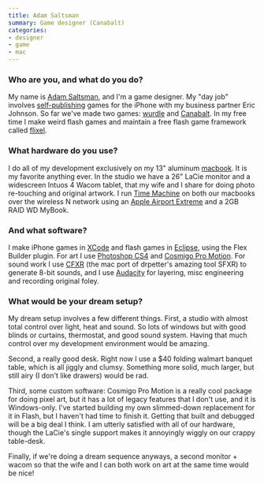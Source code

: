 ```yaml
---
title: Adam Saltsman
summary: Game designer (Canabalt)
categories:
- designer
- game
- mac
---
```


### Who are you, and what do you do?

My name is [Adam Saltsman](http://www.adamatomic.com/ "Adam's website."), and I'm a game designer. My "day job" involves [self-publishing](http://www.semisecretsoftware.com/ "Adam and Eric's game company site.") games for the iPhone with my business partner Eric Johnson. So far we've made two games: [wurdle][wurdle-ios] and [Canabalt][canabalt-ios]. In my free time I make weird flash games and maintain a free flash game framework called [flixel][].

### What hardware do you use?

I do all of my development exclusively on my 13" aluminum [macbook][]. It is my favorite anything ever. In the studio we have a 26" LaCie monitor and a widescreen Intuos 4 Wacom tablet, that my wife and I share for doing photo re-touching and original artwork. I run [Time Machine][time-machine] on both our macbooks over the wireless N network using an [Apple Airport Extreme][airport-extreme] and a 2GB RAID WD MyBook.

### And what software?

I make iPhone games in [XCode][] and flash games in [Eclipse][], using the Flex Builder plugin. For art I use [Photoshop CS4][photoshop] and [Cosmigo Pro Motion][pro-motion]. For sound work I use [CFXR][] (the mac port of drpetter's amazing tool SFXR) to generate 8-bit sounds, and I use [Audacity][] for layering, misc engineering and recording original foley.

### What would be your dream setup?

My dream setup involves a few different things. First, a studio with almost total control over light, heat and sound. So lots of windows but with good blinds or curtains, thermostat, and good sound system. Having that much control over my development environment would be amazing.

Second, a really good desk. Right now I use a $40 folding walmart banquet table, which is all jiggly and clumsy. Something more solid, much larger, but still airy (I don't like drawers) would be rad.

Third, some custom software: Cosmigo Pro Motion is a really cool package for doing pixel art, but it has a lot of legacy features that I don't use, and it is Windows-only. I've started building my own slimmed-down replacement for it in Flash, but I haven't had time to finish it. Getting that built and debugged will be a big deal I think. I am utterly satisfied with all of our hardware, though the LaCie's single support makes it annoyingly wiggly on our crappy table-desk.

Finally, if we're doing a dream sequence anyways, a second monitor + wacom so that the wife and I can both work on art at the same time would be nice!

[airport-extreme]: https://www.apple.com/airport-extreme/ "A wireless access point."
[macbook]: https://en.wikipedia.org/wiki/MacBook "A laptop."
[time-machine]: https://en.wikipedia.org/wiki/Time_Machine_(Mac_OS) "Backup software for the masses, included with Mac OS X 10.5."
[audacity]: https://sourceforge.net/projects/audacity/ "An open-source, cross-platform audio editor."
[flixel]: http://flixel.org/ "A games framework written for Actionscript/Flash."
[cfxr]: http://thirdcog.eu/apps/cfxr "8-bit sound creation tool, ported to the Mac."
[canabalt-ios]: http://www.canabalt.com/ "A side-scrolling parkour game for the iPhone."
[xcode]: https://en.wikipedia.org/wiki/Xcode "An IDE for Mac developers."
[eclipse]: http://www.eclipse.org/ "A flexible, open-source IDE."
[photoshop]: https://www.adobe.com/products/photoshop.html "A bitmap image editor."
[pro-motion]: https://www.cosmigo.com/promotion/index.php "Drawing and animation software for Windows."
[wurdle-ios]: http://wurdlegame.com/ "A word game for the iPhone."
